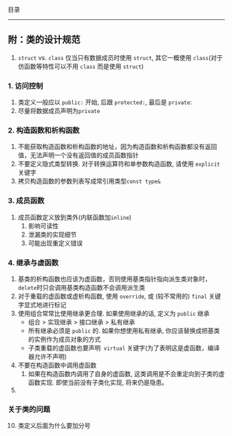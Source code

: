 目录

---
## 附：类的设计规范
1. `struct` vs. `class` 仅当只有数据成员时使用 `struct`, 其它一概使用 `class`(对于仿函数等特性可以不用 `class` 而是使用 `struct`)

### 
### 1. 访问控制
1.  类定义一般应以 `public:` 开始, 后跟 `protected:`, 最后是 `private`:
2. 尽量将数据成员声明为`private`


### 2. 构造函数和析构函数
1. 不能获取构造函数和析构函数的地址，因为构造函数和析构函数都没有返回值，无法声明一个没有返回值的成员函数指针
2. 不要定义隐式类型转换. 对于转换运算符和单参数构造函数, 请使用 `explicit` 关键字
3. 拷贝构造函数的参数列表写成常引用类型`const type&`

### 3. 成员函数
1. 成员函数定义放到类外(内联函数加`inline`)
   1. 影响可读性
   2. 泄漏类的实现细节
   3. 可能出现重定义错误

### 4. 继承与虚函数
1. 基类的析构函数也应该为虚函数，否则使用基类指针指向派生类对象时，`delete`时只会调用基类构造函数不会调用派生类
7. 对于重载的虚函数或虚析构函数, 使用 `override`, 或 (较不常用的) `final` 关键字显式地进行标记
1. 使用组合常常比使用继承更合理. 如果使用继承的话, 定义为 `public` 继承 
   - 组合 > 实现继承 > 接口继承 > 私有继承
   - 所有继承必须是 `public` 的. 如果你想使用私有继承, 你应该替换成把基类的实例作为成员对象的方式
   - 子类重载的虚函数也要声明` virtual` 关键字(为了表明这是虚函数，编译器允许不声明)
2. 不要在构造函数中调用虚函数
   1. 如果在构造函数内调用了自身的虚函数, 这类调用是不会重定向到子类的虚函数实现. 即使当前没有子类化实现, 将来仍是隐患。
3. 







### 关于类的问题
10. 类定义后面为什么要加分号